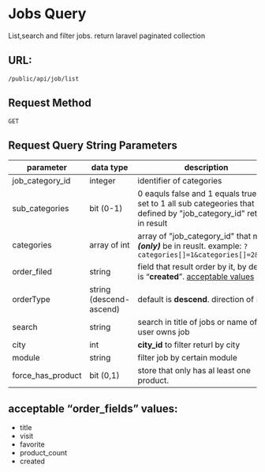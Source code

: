 # Jobs Query
List,search and filter jobs. return laravel paginated collection

## URL:

`/public/api/job/list`

## Request Method
`GET`

## Request Query String Parameters

parameter | data type| description
----------|----------|--------
job_category_id| integer | identifier of categories
sub_categories| bit (0-1) | 0  eaquls false and 1 equals true. if set to 1 all sub categeories that defined by "job_category_id" return in result 
categories| array of int|  array of "job_category_id" that must **_(only)_** be in reuslt.	example: `?categories[]=1&categories[]=2&....`
order_filed| string | field that result order by it, by default is <q>**created**</q>. [acceptable values](#acceptable_order_fields_values)
orderType| string (descend-ascend) | default is **descend**. direction of sort
search| string | search in title of jobs or name of user owns job
city| int | **city_id** to filter returl by city
module| string | filter job by certain module
force_has_product| bit (0,1)| store that only has al least one product.



## acceptable <q>order_fields</q> values:
- title 
- visit
- favorite
- product_count
- created